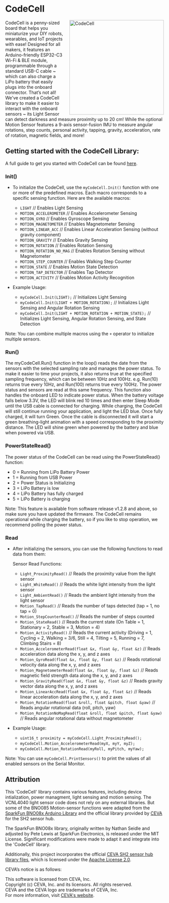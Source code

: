 # CodeCell

<img src="https://microbots.io/cdn/shop/files/penny_600x.png?v=1719926378" alt="CodeCell" width="300" align="right" style="margin-left: 20px;">

CodeCell is a penny-sized board that helps you miniaturize your DIY robots, wearables, and IoT projects with ease! Designed for all makers, it features an Arduino-friendly ESP32-C3 Wi-Fi & BLE module, programmable through a standard USB-C cable ~ which can also charge a LiPo battery that easily plugs into the onboard connector. That’s not all! We've created a CodeCell library to make it easier to interact with the onboard sensors ~ its Light Sensor can detect darkness and measure proximity up to 20 cm! While the optional Motion Sensor features a 9-axis sensor-fusion IMU to measure angular rotations, step counts, personal activity, tapping, gravity, acceleration, rate of rotation, magnetic fields, and more!

## Getting started with the CodeCell Library:

A full guide to get you started with CodeCell can be found [here](https://microbots.io/blogs/learn/codecell-basics-your-first-steps).

### Init()
- To initialize the CodeCell, use the `myCodeCell.Init()` function with one or more of the predefined macros. Each macro corresponds to a specific sensing function. Here are the available macros:
  
  - `LIGHT`                          // Enables Light Sensing
  - `MOTION_ACCELEROMETER`           // Enables Accelerometer Sensing
  - `MOTION_GYRO`                    // Enables Gyroscope Sensing
  - `MOTION_MAGNETOMETER`            // Enables Magnetometer Sensing
  - `MOTION_LINEAR_ACC`              // Enables Linear Acceleration Sensing (without gravity component)
  - `MOTION_GRAVITY`                 // Enables Gravity Sensing
  - `MOTION_ROTATION`                // Enables Rotation Sensing
  - `MOTION_ROTATION_NO_MAG`         // Enables Rotation Sensing without Magnetometer
  - `MOTION_STEP_COUNTER`            // Enables Walking Step Counter
  - `MOTION_STATE`                   // Enables Motion State Detection
  - `MOTION_TAP_DETECTOR`            // Enables Tap Detector
  - `MOTION_ACTIVITY`                // Enables Motion Activity Recognition

- Example Usage:
  - `myCodeCell.Init(LIGHT);`                                      // Initializes Light Sensing
  - `myCodeCell.Init(LIGHT + MOTION_ROTATION);`                    // Initializes Light Sensing and Angular Rotation Sensing
  - `myCodeCell.Init(LIGHT + MOTION_ROTATION + MOTION_STATE);`     // Initializes Light Sensing, Angular Rotation Sensing, and State Detection

Note: You can combine multiple macros using the `+` operator to initialize multiple sensors.

### Run()
The myCodeCell.Run() function in the loop() reads the date from the sensors with the selected sampling rate and manages the power status. To make it easier to time your projects, it also returns true at the specified sampling frequency, which can be between 10Hz and 100Hz. e.g. Run(10) returns true every 10Hz, and Run(100) returns true every 100Hz. The power status and sensors are read at this same frequency. This function also handles the onboard LED to indicate power status. When the battery voltage falls below 3.3V, the LED will blink red 10 times and then enter Sleep Mode until the USB cable is connected for charging. While charging, the CodeCell will still continue running your application, and light the LED blue. Once fully charged, it will turn Green. Once the cable is disconnected it will start a green breathing-light animation with a speed corresponding to the proximity distance. The LED will shine green when powered by the battery and blue when powered via USB. 

### PowerStateRead()
The power status of the CodeCell can be read using the PowerStateRead() function:

  - 0 = Running from LiPo Battery Power
  - 1 = Running from USB Power
  - 2 = Power Status is Initializing&nbsp;
  - 3 = LiPo Battery is low
  - 4 = LiPo Battery has fully charged
  - 5 = LiPo Battery is charging

Note: This feature is available from software release v1.2.8 and above, so make sure you have updated the firmware. The CodeCell remains operational while charging the battery, so if you like to stop operation, we recommend polling the power status.

### Read

- After initializing the sensors, you can use the following functions to read data from them:

  Sensor Read Functions:
  
  - `Light_ProximityRead()`                                            // Reads the proximity value from the light sensor
  - `Light_WhiteRead()`                                                // Reads the white light intensity from the light sensor
  - `Light_AmbientRead()`                                              // Reads the ambient light intensity from the light sensor
  - `Motion_TapRead()`                                                 // Reads the number of taps detected (tap = 1, no tap = 0)
  - `Motion_StepCounterRead()`                                         // Reads the number of steps counted
  - `Motion_StateRead()`                                               // Reads the current state (On Table = 1, Stationary = 2, Stable = 3, Motion = 4)
  - `Motion_ActivityRead()`                                            // Reads the current activity (Driving = 1, Cycling = 2, Walking = 3/6, Still = 4, Tilting = 5, Running = 7, Climbing Stairs = 8)
  - `Motion_AccelerometerRead(float &x, float &y, float &z)`           // Reads acceleration data along the x, y, and z axes
  - `Motion_GyroRead(float &x, float &y, float &z)`                    // Reads rotational velocity data along the x, y, and z axes
  - `Motion_MagnetometerRead(float &x, float &y, float &z)`            // Reads magnetic field strength data along the x, y, and z axes
  - `Motion_GravityRead(float &x, float &y, float &z)`                 // Reads gravity vector data along the x, y, and z axes
  - `Motion_LinearAccRead(float &x, float &y, float &z)`               // Reads linear acceleration data along the x, y, and z axes
  - `Motion_RotationRead(float &roll, float &pitch, float &yaw)`       // Reads angular rotational data (roll, pitch, yaw)
  - `Motion_RotationNoMagRead(float &roll, float &pitch, float &yaw)`  // Reads angular rotational data without magnetometer

- Example Usage:
  - `uint16_t proximity = myCodeCell.Light_ProximityRead();`
  - `myCodeCell.Motion_AccelerometerRead(myX, myY, myZ);`
  - `myCodeCell.Motion_RotationRead(myRoll, myPitch, myYaw);`

Note: You can use `myCodeCell.PrintSensors()` to print the values of all enabled sensors on the Serial Monitor.

## Attribution
This 'CodeCell' library contains various features, including device intialization, power managment, light sensing and motion sensing. The VCNL4040 light sensor code does not rely on any external libraries. But some of the BNO085 Motion-sensor functions were adapted from the [SparkFun BNO08x Arduino Library](https://github.com/sparkfun/SparkFun_BNO08x_Arduino_Library) and the official library provided by [CEVA](https://github.com/ceva-dsp/sh2/tree/main) for the SH2 sensor hub.

The SparkFun BNO08x library, originally written by Nathan Seidle and adjusted by Pete Lewis at SparkFun Electronics, is released under the MIT License. Significant modifications were made to adapt it and integrate into the 'CodeCell' library.

Additionally, this project incorporates the official [CEVA SH2 sensor hub library files](https://github.com/ceva-dsp/sh2/tree/main), which is licensed under the [Apache License 2.0](http://www.apache.org/licenses/LICENSE-2.0).

CEVA’s notice is as follows:

This software is licensed from CEVA, Inc.  
Copyright (c) CEVA, Inc. and its licensors. All rights reserved.  
CEVA and the CEVA logo are trademarks of CEVA, Inc.  
For more information, visit [CEVA's website](https://www.ceva-dsp.com/app/motion-sensing/).

